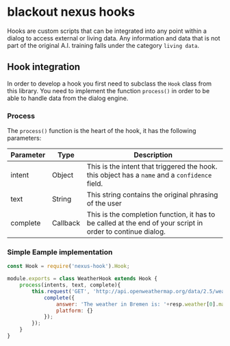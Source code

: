 # blackout nexus hooks

Hooks are custom scripts that can be integrated into any point within a dialog
to access external or living data. Any information and data that is not part of
the original A.I. training falls under the category `living data`.

## Hook integration

In order to develop a hook you first need to subclass the `Hook` class from this
library. You need to implement the function `process()` in order to be able to
handle data from the dialog engine.

### Process

The `process()` function is the heart of the hook, it has the following parameters:

|Parameter|Type|Description|
|---|---|---|
|intent|Object|This is the intent that triggered the hook. this object has a `name` and a `confidence` field.|
|text|String|This string contains the original phrasing of the user|
|complete|Callback|This is the completion function, it has to be called at the end of your script in order to continue dialog.|

### Simple Eample implementation

```JavaScript
const Hook = require('nexus-hook').Hook;

module.exports = class WeatherHook extends Hook {
    process(intents, text, complete){
        this.request('GET', 'http://api.openweathermap.org/data/2.5/weather?q=Bremen&units=metric&appid=<ID>', {}, (resp) => {
            complete({
                answer: 'The weather in Bremen is: '+resp.weather[0].main+" with "+resp.main.temp+" degrees.",
                platform: {}
            });
        });
    }
}
```
